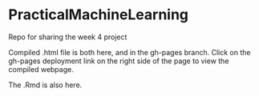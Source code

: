 # PracticalMachineLearning
Repo for sharing the week 4 project

Compiled .html file is both here, and in the gh-pages branch.  Click on the gh-pages deployment link on the right side of the page to view the compiled webpage.

The .Rmd is also here.
